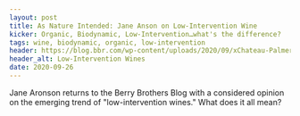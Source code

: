 ```yaml
---
layout: post
title: As Nature Intended: Jane Anson on Low-Intervention Wine
kicker: Organic, Biodynamic, Low-Intervention…what's the difference?
tags: wine, biodynamic, organic, low-intervention
header: https://blog.bbr.com/wp-content/uploads/2020/09/xChateau-Palmer_Vendanges_Copyright-Nicolas-Joubard_03.jpg
header_alt: Low-Intervention Wines
date: 2020-09-26
---
```


Jane Aronson returns to the Berry Brothers Blog with a considered opinion on the emerging trend of "low-intervention wines." What does it all mean?